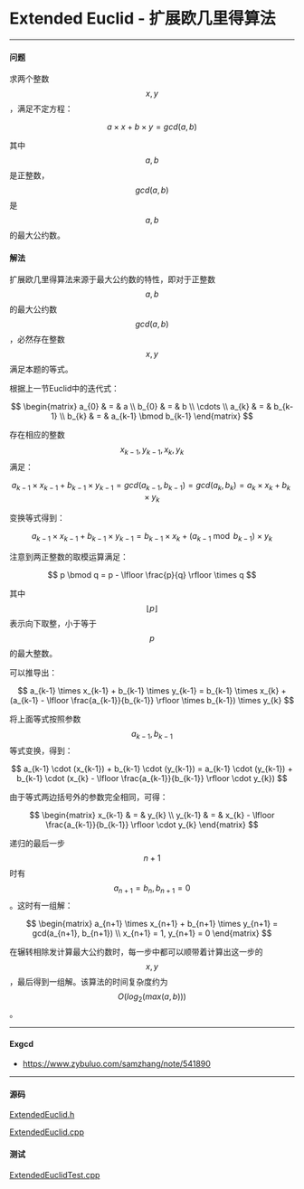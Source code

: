 <script type="text/javascript" src="https://cdnjs.cloudflare.com/ajax/libs/mathjax/2.7.1/MathJax.js?config=TeX-AMS-MML_HTMLorMML"></script>

# Extended Euclid - 扩展欧几里得算法

--------

#### 问题

求两个整数$$ x, y $$，满足不定方程：

$$
a \times x + b \times y = gcd(a, b)
$$

其中$$ a, b $$是正整数，$$ gcd(a,b) $$是$$ a, b $$的最大公约数。

#### 解法

扩展欧几里得算法来源于最大公约数的特性，即对于正整数$$ a, b $$的最大公约数$$ gcd(a,b) $$，必然存在整数$$ x, y $$满足本题的等式。

根据上一节Euclid中的迭代式：

$$
\begin{matrix}
a_{0} & = & a                       \\
b_{0} & = & b                       \\
\cdots                              \\
a_{k} & = & b_{k-1}                 \\
b_{k} & = & a_{k-1} \bmod b_{k-1}
\end{matrix}
$$

存在相应的整数$$ x_{k-1}, y_{k-1}, x_{k}, y_{k} $$满足：

$$
a_{k-1} \times x_{k-1} + b_{k-1} \times y_{k-1} = gcd(a_{k-1}, b_{k-1}) = gcd(a_{k}, b_{k}) = a_{k} \times x_{k} + b_{k} \times y_{k}
$$

变换等式得到：

$$
a_{k-1} \times x_{k-1} + b_{k-1} \times y_{k-1} = b_{k-1} \times x_{k} + (a_{k-1} \bmod b_{k-1}) \times y_{k}
$$

注意到两正整数的取模运算满足：

$$
p \bmod q = p - \lfloor \frac{p}{q} \rfloor \times q
$$

其中$$ \lfloor p \rfloor $$表示向下取整，小于等于$$ p $$的最大整数。

可以推导出：

$$
a_{k-1} \times x_{k-1} + b_{k-1} \times y_{k-1} = b_{k-1} \times x_{k} + (a_{k-1} - \lfloor \frac{a_{k-1}}{b_{k-1}} \rfloor \times b_{k-1}) \times y_{k}
$$

将上面等式按照参数$$ a_{k-1}, b_{k-1} $$等式变换，得到：

$$
a_{k-1} \cdot (x_{k-1}) + b_{k-1} \cdot (y_{k-1}) = a_{k-1} \cdot (y_{k-1}) + b_{k-1} \cdot (x_{k} - \lfloor \frac{a_{k-1}}{b_{k-1}} \rfloor \cdot y_{k})
$$

由于等式两边括号外的参数完全相同，可得：

$$
\begin{matrix}
x_{k-1} & = & y_{k}       \\
y_{k-1} & = & x_{k} - \lfloor \frac{a_{k-1}}{b_{k-1}} \rfloor \cdot y_{k}
\end{matrix}
$$

递归的最后一步$$ n + 1 $$时有$$ a_{n+1} = b_{n}, b_{n+1} = 0 $$。这时有一组解：

$$
\begin{matrix}
a_{n+1} \times x_{n+1} + b_{n+1} \times y_{n+1} = gcd(a_{n+1}, b_{n+1})     \\
x_{n+1} = 1, y_{n+1} = 0
\end{matrix}
$$

在辗转相除发计算最大公约数时，每一步中都可以顺带着计算出这一步的$$ x, y $$，最后得到一组解。该算法的时间复杂度约为$$ O(log_2 (max(a, b))) $$。

--------

#### Exgcd

* https://www.zybuluo.com/samzhang/note/541890

--------

#### 源码

[ExtendedEuclid.h](https://github.com/linrongbin16/Way-to-Algorithm/blob/master/src/NumberTheory/ExtendedEuclid.h)

[ExtendedEuclid.cpp](https://github.com/linrongbin16/Way-to-Algorithm/blob/master/src/NumberTheory/ExtendedEuclid.cpp)

#### 测试

[ExtendedEuclidTest.cpp](https://github.com/linrongbin16/Way-to-Algorithm/blob/master/src/NumberTheory/ExtendedEuclidTest.cpp)
